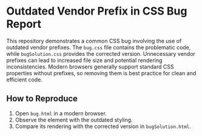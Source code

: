 # Outdated Vendor Prefix in CSS Bug Report

This repository demonstrates a common CSS bug involving the use of outdated vendor prefixes.  The `bug.css` file contains the problematic code, while `bugSolution.css` provides the corrected version.  Unnecessary vendor prefixes can lead to increased file size and potential rendering inconsistencies. Modern browsers generally support standard CSS properties without prefixes, so removing them is best practice for clean and efficient code.

## How to Reproduce
1. Open `bug.html` in a modern browser.
2. Observe the element with the outdated styling.
3. Compare its rendering with the corrected version in `bugSolution.html`.